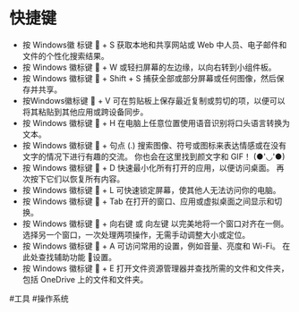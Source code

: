 # 快捷键

- 按 Windows徽 标键  + S 获取本地和共享网站或 Web 中人员、电子邮件和文件的个性化搜索结果。 
- 按 Windows 徽标键  + W 或轻扫屏幕的左边缘，以向右转到小组件板。
- 按 Windows 徽标键  + Shift + S 捕获全部或部分屏幕或任何图像，然后保存并共享。
- 按Windows徽标键  + V 可在剪贴板上保存最近复制或剪切的项，以便可以将其粘贴到其他应用或跨设备同步。
- 按 Windows 徽标键  + H 在电脑上任意位置使用语音识别将口头语言转换为文本。
- 按 Windows 徽标键  + 句点 (.) 搜索图像、符号或图标来表达情感或在没有文字的情况下进行有趣的交流。 你也会在这里找到颜文字和 GIF！ (●'◡'●)
- 按 Windows 徽标键  + D 快速最小化所有打开的应用，以便访问桌面。 再次按下它们以恢复所有内容。
- 按 Windows 徽标键  + L 可快速锁定屏幕，使其他人无法访问你的电脑。
- 按 Windows 徽标键  + Tab 在打开的窗口、应用或虚拟桌面之间显示和切换。
- 按 Windows 徽标键  + 向右键 或 向左键 以完美地将一个窗口对齐在一侧。 选择另一个窗口，一次处理两项操作，无需手动调整大小或定位。
- 按 Windows 徽标键  + A 可访问常用的设置，例如音量、亮度和 Wi-Fi。 在此处查找辅助功能 设置。
- 按 Windows 徽标键  + E 打开文件资源管理器并查找所需的文件和文件夹，包括 OneDrive 上的文件和文件夹。

#工具 #操作系统 